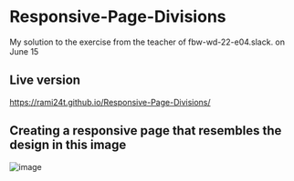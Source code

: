 # Responsive-Page-Divisions

My solution to the exercise from the teacher of fbw-wd-22-e04.slack. on June 15

## Live version

https://rami24t.github.io/Responsive-Page-Divisions/

## Creating a responsive page that resembles the design in this image

![image](https://user-images.githubusercontent.com/103028944/173941327-06d05bef-7a44-4bc4-9b2c-4c8770fa5056.png)
